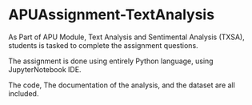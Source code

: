 # APUAssignment-TextAnalysis

As Part of APU Module, Text Analysis and Sentimental Analysis (TXSA), students is tasked to complete the assignment questions.

The assignment is done using entirely Python language, using JupyterNotebook IDE.

The code, The documentation of the analysis, and the dataset are all included.
